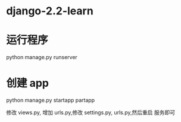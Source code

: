 # django-2.2-learn

# 运行程序

 python manage.py runserver
 
# 创建 app

python manage.py startapp partapp

 修改 views.py, 增加 urls.py,修改 settings.py, urls.py,然后重启 服务即可
